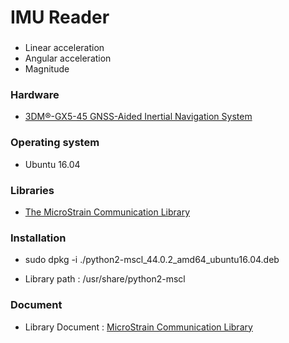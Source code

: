 # IMU Reader

### 

* Linear acceleration
* Angular acceleration
* Magnitude


### Hardware

* [3DM®-GX5-45 GNSS-Aided Inertial Navigation System](https://www.microstrain.com/inertial/3dm-gx5-45)


### Operating system

* Ubuntu 16.04


### Libraries
  
* [The MicroStrain Communication Library](https://github.com/LORD-MicroStrain/MSCL) 


### Installation

* sudo dpkg -i ./python2-mscl_44.0.2_amd64_ubuntu16.04.deb

* Library path : /usr/share/python2-mscl




### Document

* Library Document : [MicroStrain Communication Library](http://lord-microstrain.github.io/MSCL/Documentation/Getting%20Started/index.html)
